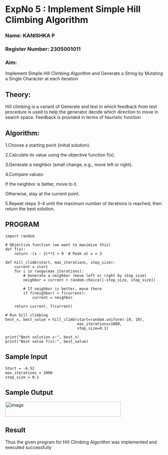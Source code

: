 <h1>ExpNo 5 : Implement Simple Hill Climbing Algorithm</h1> 
<h3>Name:  KANISHKA P           </h3>
<h3>Register Number:  2305001011           </h3>
<H3>Aim:</H3>
<p>Implement Simple Hill Climbing Algorithm and Generate a String by Mutating a Single Character at each iteration </p>
<h2> Theory: </h2>
<p>Hill climbing is a variant of Generate and test in which feedback from test procedure is used to help the generator decide which direction to move in search space.
Feedback is provided in terms of heuristic function
</p>


<h2>Algorithm:</h2>

1.Choose a starting point (initial solution).

2.Calculate its value using the objective function f(x).

3.Generate a neighbor (small change, e.g., move left or right).

4.Compare values:

  If the neighbor is better, move to it.

  Otherwise, stay at the current point.

5.Repeat steps 3–4 until the maximum number of iterations is reached, then return the best solution.

## PROGRAM
```
import random

# Objective function (we want to maximize this)
def f(x):
    return -(x - 3)**2 + 9  # Peak at x = 3

def hill_climb(start, max_iterations, step_size):
    current = start
    for i in range(max_iterations):
        # Generate a neighbor (move left or right by step_size)
        neighbor = current + random.choice([-step_size, step_size])
        
        # If neighbor is better, move there
        if f(neighbor) > f(current):
            current = neighbor
    
    return current, f(current)

# Run hill climbing
best_x, best_value = hill_climb(start=random.uniform(-10, 10), 
                                max_iterations=1000, 
                                step_size=0.1)

print("Best solution x:", best_x)
print("Best value f(x):", best_value)
```

<h2>Sample Input</h2>

```
Start = -6.52
max_iterations = 1000
step_size = 0.1
```
<h2>Sample Output </h2>

<img width="369" height="48" alt="image" src="https://github.com/user-attachments/assets/274061d3-85b0-482b-9c30-800f458e86f9" />


<h2>Result </h2>

Thus the given program for Hill Climbing Algorithm was implemented and executed successfully

